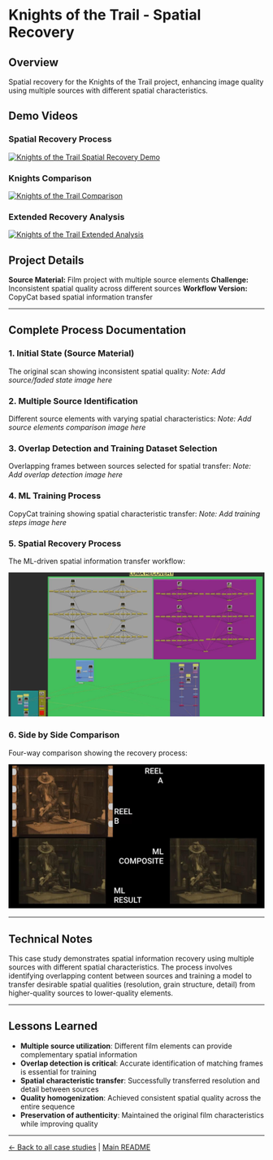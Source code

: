 # Knights of the Trail - Spatial Recovery

## Overview
Spatial recovery for the Knights of the Trail project, enhancing image quality using multiple sources with different spatial characteristics.

## Demo Videos

### Spatial Recovery Process
[![Knights of the Trail Spatial Recovery Demo](https://img.youtube.com/vi/pyJpooKr3QY/0.jpg)](https://www.youtube.com/watch?v=pyJpooKr3QY)

### Knights Comparison
[![Knights of the Trail Comparison](https://img.youtube.com/vi/RtrZw93qxM0/0.jpg)](https://www.youtube.com/watch?v=RtrZw93qxM0)

### Extended Recovery Analysis
[![Knights of the Trail Extended Analysis](https://img.youtube.com/vi/w4cxzozqq5c/0.jpg)](https://www.youtube.com/watch?v=w4cxzozqq5c)

## Project Details
**Source Material:** Film project with multiple source elements
**Challenge:** Inconsistent spatial quality across different sources
**Workflow Version:** CopyCat based spatial information transfer

---

## Complete Process Documentation

### 1. Initial State (Source Material)
The original scan showing inconsistent spatial quality:
*Note: Add source/faded state image here*

### 2. Multiple Source Identification
Different source elements with varying spatial characteristics:
*Note: Add source elements comparison image here*

### 3. Overlap Detection and Training Dataset Selection
Overlapping frames between sources selected for spatial transfer:
*Note: Add overlap detection image here*

### 4. ML Training Process
CopyCat training showing spatial characteristic transfer:
*Note: Add training steps image here*

### 5. Spatial Recovery Process
The ML-driven spatial information transfer workflow:

![Knight of a Trail Spatial Recovery Script](../images/KNIGHT%20OF%20A%20TRAIL%20SPATIAL%20RECOVERY%20SCRIPT%20CROPPED.jpeg)

### 6. Side by Side Comparison
Four-way comparison showing the recovery process:

![Knight of a Trail 4 Way Comparison](../images/KINGHT%20OF%20A%20TRAIL%204%20WAY%20COMPARISON.jpeg)

---

## Technical Notes
This case study demonstrates spatial information recovery using multiple sources with different spatial characteristics. The process involves identifying overlapping content between sources and training a model to transfer desirable spatial qualities (resolution, grain structure, detail) from higher-quality sources to lower-quality elements.

---

## Lessons Learned
- **Multiple source utilization**: Different film elements can provide complementary spatial information
- **Overlap detection is critical**: Accurate identification of matching frames is essential for training
- **Spatial characteristic transfer**: Successfully transferred resolution and detail between sources
- **Quality homogenization**: Achieved consistent spatial quality across the entire sequence
- **Preservation of authenticity**: Maintained the original film characteristics while improving quality

---

[← Back to all case studies](https://github.com/fabiocolor/nuke-chroma-recovery-template/blob/main/docs/case-studies.md) | [Main README](https://github.com/fabiocolor/nuke-chroma-recovery-template/blob/main/README.md)
